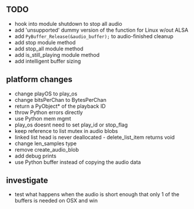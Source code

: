## TODO

* hook into module shutdown to stop all audio
* add 'unsupported' dummy version of the function for Linux w/out ALSA
* add `PyBuffer_Release(&audio_buffer);`  to audio-finished cleanup
* add stop module method
* add stop_all module method
* add is_still_playing module method
* add intelligent buffer sizing

## platform changes

* change playOS to play_os
* change bitsPerChan to BytesPerChan
* return a PyObject* of the playback ID
* throw Python errors directly
* use Python mem mgmt
* play_os doesnt need to set play_id or stop_flag
* keep reference to list mutex in audio blobs
* linked list head is never deallocated - delete_list_item returns void
* change len_samples type
* remove create_audio_blob 
* add debug prints
* use Python buffer instead of copying the audio data

## investigate

* test what happens when the audio is short enough that only 1 of the buffers is needed on OSX and win